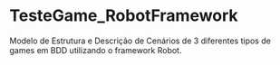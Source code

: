 # TesteGame_RobotFramework
Modelo de Estrutura e Descrição de Cenários de 3 diferentes tipos de games em BDD utilizando o framework Robot.
